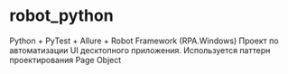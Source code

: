 # robot_python
Python + PyTest + Allure + Robot Framework (RPA.Windows)
Проект по автоматизации UI десктопного приложения. Используется паттерн проектирования Page Object
